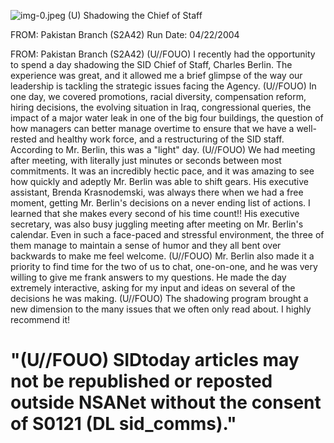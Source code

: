 ![img-0.jpeg](img-0.jpeg)
(U) Shadowing the Chief of Staff

FROM:
Pakistan Branch (S2A42)
Run Date: 04/22/2004

FROM:
Pakistan Branch (S2A42)
(U//FOUO) I recently had the opportunity to spend a day shadowing the SID Chief of Staff, Charles Berlin. The experience was great, and it allowed me a brief glimpse of the way our leadership is tackling the strategic issues facing the Agency.
(U//FOUO) In one day, we covered promotions, racial diversity, compensation reform, hiring decisions, the evolving situation in Iraq, congressional queries, the impact of a major water leak in one of the big four buildings, the question of how managers can better manage overtime to ensure that we have a well-rested and healthy work force, and a restructuring of the SID staff. According to Mr. Berlin, this was a "light" day.
(U//FOUO) We had meeting after meeting, with literally just minutes or seconds between most commitments. It was an incredibly hectic pace, and it was amazing to see how quickly and adeptly Mr. Berlin was able to shift gears. His executive assistant, Brenda Krasnodemski, was always there when we had a free moment, getting Mr. Berlin's decisions on a never ending list of actions. I learned that she makes every second of his time count!! His executive secretary, was also busy juggling meeting after meeting on Mr. Berlin's calendar. Even in such a face-paced and stressful environment, the three of them manage to maintain a sense of humor and they all bent over backwards to make me feel welcome.
(U//FOUO) Mr. Berlin also made it a priority to find time for the two of us to chat, one-on-one, and he was very willing to give me frank answers to my questions. He made the day extremely interactive, asking for my input and ideas on several of the decisions he was making.
(U//FOUO) The shadowing program brought a new dimension to the many issues that we often only read about. I highly recommend it!

# "(U//FOUO) SIDtoday articles may not be republished or reposted outside NSANet without the consent of S0121 (DL sid_comms)."

